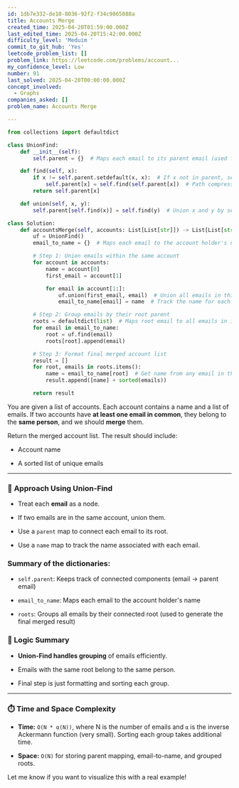 ```yaml
---
id: 1db7e332-de10-8036-92f2-f34c9865088a
title: Accounts Merge
created_time: 2025-04-20T01:59:00.000Z
last_edited_time: 2025-04-20T15:42:00.000Z
difficulty_level: 'Meduim '
commit_to_git_hub: 'Yes'
leetcode_problem_list: []
problem_link: https://leetcode.com/problems/account...
my_confidence_level: Low
number: 91
last_solved: 2025-04-20T00:00:00.000Z
concept_involved:
  - Graphs
companies_asked: []
problem_name: Accounts Merge

---
```


```python
from collections import defaultdict

class UnionFind:
    def __init__(self):
        self.parent = {}  # Maps each email to its parent email (used for grouping)

    def find(self, x):
        if x != self.parent.setdefault(x, x):  # If x not in parent, set parent[x] = x
            self.parent[x] = self.find(self.parent[x])  # Path compression
        return self.parent[x]

    def union(self, x, y):
        self.parent[self.find(x)] = self.find(y)  # Union x and y by setting root of x to root of y

class Solution:
    def accountsMerge(self, accounts: List[List[str]]) -> List[List[str]]:
        uf = UnionFind()
        email_to_name = {}  # Maps each email to the account holder's name

        # Step 1: Union emails within the same account
        for account in accounts:
            name = account[0]
            first_email = account[1]

            for email in account[1:]:
                uf.union(first_email, email)  # Union all emails in this account
                email_to_name[email] = name  # Track the name for each email

        # Step 2: Group emails by their root parent
        roots = defaultdict(list)  # Maps root email to all emails in its connected component
        for email in email_to_name:
            root = uf.find(email)
            roots[root].append(email)

        # Step 3: Format final merged account list
        result = []
        for root, emails in roots.items():
            name = email_to_name[root]  # Get name from any email in the group (they all belong to same person)
            result.append([name] + sorted(emails))

        return result

```

You are given a list of accounts. Each account contains a name and a list of emails. If two accounts have **at least one email in common**, they belong to the **same person**, and we should **merge** them.

Return the merged account list. The result should include:

*   Account name

*   A sorted list of unique emails

***

### 🧠 **Approach Using Union-Find**

*   Treat each **email** as a node.

*   If two emails are in the same account, union them.

*   Use a `parent` map to connect each email to its root.

*   Use a `name` map to track the name associated with each email.

### Summary of the dictionaries:

*   `self.parent`: Keeps track of connected components (email → parent email)

*   `email_to_name`: Maps each email to the account holder's name

*   `roots`: Groups all emails by their connected root (used to generate the final merged result)

### 🧠 Logic Summary

*   **Union-Find handles grouping** of emails efficiently.

*   Emails with the same root belong to the same person.

*   Final step is just formatting and sorting each group.

***

### ⏱️ Time and Space Complexity

*   **Time:** `O(N * α(N))`, where N is the number of emails and `α` is the inverse Ackermann function (very small). Sorting each group takes additional time.

*   **Space:** `O(N)` for storing parent mapping, email-to-name, and grouped roots.

Let me know if you want to visualize this with a real example!
